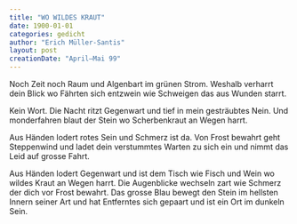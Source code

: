 ```yaml
---
title: "WO WILDES KRAUT"
date: 1900-01-01
categories: gedicht
author: "Erich Müller-Santis"
layout: post
creationDate: "April–Mai 99"
---
```

Noch Zeit
noch Raum und Algenbart
im grünen Strom. Weshalb verharrt
dein Blick wo Fährten sich entzwein
wie Schweigen das aus Wunden starrt.

Kein Wort. Die Nacht ritzt Gegenwart
und tief in mein gesträubtes Nein.
Und monderfahren blaut der Stein
wo Scherbenkraut an Wegen harrt.

Aus Händen lodert rotes Sein
und Schmerz ist da. Von Frost bewahrt
geht Steppenwind und ladet dein
verstummtes Warten zu sich ein
und nimmt das Leid auf grosse Fahrt.

Aus Händen lodert Gegenwart
und ist dem Tisch wie Fisch und Wein
wo wildes Kraut an Wegen harrt.
Die Augenblicke wechseln zart
wie Schmerz der dich vor Frost bewahrt.
Das grosse Blau bewegt den Stein
im hellsten Innern seiner Art
und hat Entferntes sich gepaart
und ist ein Ort im dunkeln Sein.
